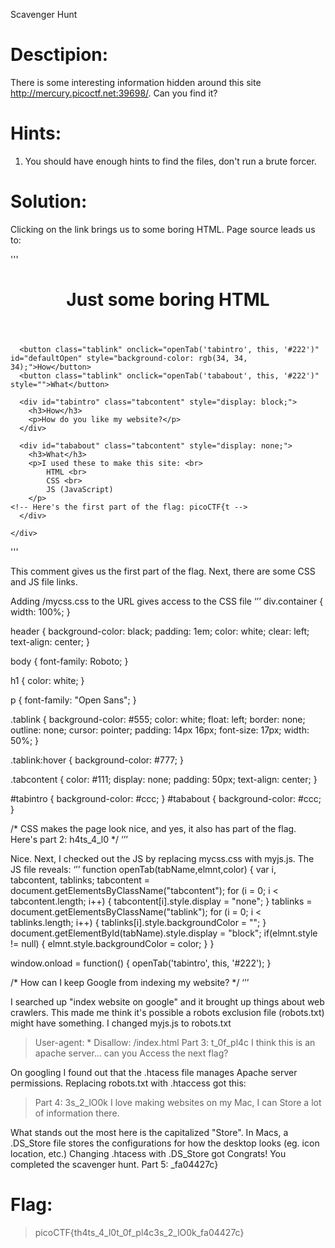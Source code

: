 Scavenger Hunt

# Desctipion:

There is some interesting information hidden around this site http://mercury.picoctf.net:39698/. Can you find it?
# Hints:

1. You should have enough hints to find the files, don't run a brute forcer.

# Solution:

Clicking on the link brings us to some boring HTML. Page source leads us to:
>
'''
<html><head>
    <title>Scavenger Hunt</title>
    <link href="https://fonts.googleapis.com/css?family=Open+Sans|Roboto" rel="stylesheet">
    <link rel="stylesheet" type="text/css" href="mycss.css">
    <script type="application/javascript" src="myjs.js"></script>
  </head>

  <body>
    <div class="container">
      <header>
        <h1>Just some boring HTML</h1>
      </header>

      <button class="tablink" onclick="openTab('tabintro', this, '#222')" id="defaultOpen" style="background-color: rgb(34, 34, 34);">How</button>
      <button class="tablink" onclick="openTab('tababout', this, '#222')" style="">What</button>

      <div id="tabintro" class="tabcontent" style="display: block;">
        <h3>How</h3>
        <p>How do you like my website?</p>
      </div>

      <div id="tababout" class="tabcontent" style="display: none;">
        <h3>What</h3>
        <p>I used these to make this site: <br>
            HTML <br>
            CSS <br>
            JS (JavaScript)
        </p>
    <!-- Here's the first part of the flag: picoCTF{t -->
      </div>

    </div>

  </body></html>
'''

This comment <!-- Here's the first part of the flag: picoCTF{t --> gives us the first part of the flag.
Next, there are some CSS and JS file links.
<link rel="stylesheet" type="text/css" href="mycss.css">
<script type="application/javascript" src="myjs.js"></script>

Adding /mycss.css to the URL gives access to the CSS file
‘’’
div.container {
    width: 100%;
}

header {
    background-color: black;
    padding: 1em;
    color: white;
    clear: left;
    text-align: center;
}

body {
    font-family: Roboto;
}

h1 {
    color: white;
}

p {
    font-family: "Open Sans";
}

.tablink {
    background-color: #555;
    color: white;
    float: left;
    border: none;
    outline: none;
    cursor: pointer;
    padding: 14px 16px;
    font-size: 17px;
    width: 50%;
}

.tablink:hover {
    background-color: #777;
}

.tabcontent {
    color: #111;
    display: none;
    padding: 50px;
    text-align: center;
}

#tabintro { background-color: #ccc; }
#tababout { background-color: #ccc; }

/* CSS makes the page look nice, and yes, it also has part of the flag. Here's part 2: h4ts_4_l0 */
‘’’

Nice. 
Next, I checked out the JS by replacing mycss.css with myjs.js. The JS file reveals:
‘’’
function openTab(tabName,elmnt,color) {
    var i, tabcontent, tablinks;
    tabcontent = document.getElementsByClassName("tabcontent");
    for (i = 0; i < tabcontent.length; i++) {
        tabcontent[i].style.display = "none";
    }
    tablinks = document.getElementsByClassName("tablink");
    for (i = 0; i < tablinks.length; i++) {
        tablinks[i].style.backgroundColor = "";
    }
    document.getElementById(tabName).style.display = "block";
    if(elmnt.style != null) {
        elmnt.style.backgroundColor = color;
    }
}

window.onload = function() {
    openTab('tabintro', this, '#222');
}

/* How can I keep Google from indexing my website? */
‘’’

I searched up "index website on google" and it brought up things about web crawlers. This made me think it's possible a robots exclusion file (robots.txt) might have something. I changed myjs.js to robots.txt
> User-agent: *
   Disallow: /index.html
> Part 3: t_0f_pl4c
> I think this is an apache server... can you Access the next flag?

On googling I found out that the .htacess file manages Apache server permissions. Replacing robots.txt with .htaccess got this:
> Part 4: 3s_2_lO0k
> I love making websites on my Mac, I can Store a lot of information there.

What stands out the most here is the capitalized "Store". In Macs, a .DS_Store file stores the configurations for how the desktop looks (eg. icon location, etc.) Changing .htacess with .DS_Store got
Congrats! You completed the scavenger hunt. Part 5: _fa04427c}

# Flag:

> picoCTF{th4ts_4_l0t_0f_pl4c3s_2_lO0k_fa04427c}
